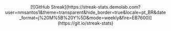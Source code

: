 <div align="center">
  [![GitHub Streak](https://streak-stats.demolab.com?user=nmsantos1&theme=transparent&hide_border=true&locale=pt_BR&date_format=j%20M%5B%20Y%5D&mode=weekly&fire=EB7600)](https://git.io/streak-stats)
</div>
